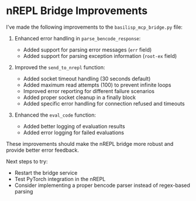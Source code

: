 # nREPL Bridge Improvements

I've made the following improvements to the `basilisp_mcp_bridge.py` file:

1. Enhanced error handling in `parse_bencode_response`:
   - Added support for parsing error messages (`err` field)
   - Added support for parsing exception information (`root-ex` field)

2. Improved the `send_to_nrepl` function:
   - Added socket timeout handling (30 seconds default)
   - Added maximum read attempts (100) to prevent infinite loops
   - Improved error reporting for different failure scenarios
   - Added proper socket cleanup in a finally block
   - Added specific error handling for connection refused and timeouts

3. Enhanced the `eval_code` function:
   - Added better logging of evaluation results
   - Added error logging for failed evaluations

These improvements should make the nREPL bridge more robust and provide better error feedback.

Next steps to try:
- Restart the bridge service
- Test PyTorch integration in the nREPL
- Consider implementing a proper bencode parser instead of regex-based parsing